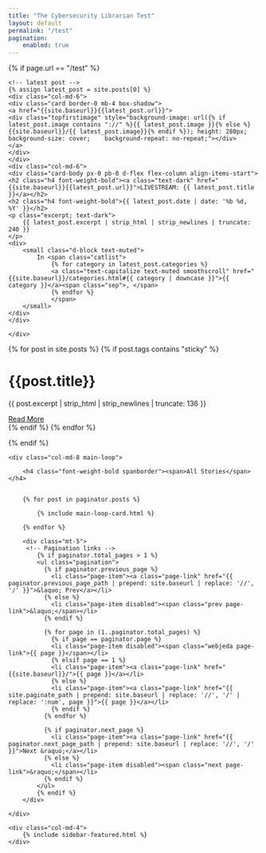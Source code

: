```yaml
---
title: "The Cybersecurity Librarian Test"
layout: default
permalink: "/test"
pagination:
    enabled: true
---
```

<div class="container">
    
{% if page.url == "/test" %}

<!-- Begin post excerpts, let's highlight the first 4 posts on top -->
<div class="row remove-site-content-margin">
    
    <!-- latest post -->
    {% assign latest_post = site.posts[0] %}
    <div class="col-md-6">
    <div class="card border-0 mb-4 box-shadow">   
    <a href="{{site.baseurl}}{{latest_post.url}}">
    <div class="topfirstimage" style="background-image: url({% if latest_post.image contains "://" %}{{ latest_post.image }}{% else %} {{site.baseurl}}/{{ latest_post.image}}{% endif %}); height: 280px; background-size: cover;    background-repeat: no-repeat;"></div>     
    </a>
    </div>
    </div>
    <div class="col-md-6">
    <div class="card-body px-0 pb-0 d-flex flex-column align-items-start">
    <h2 class="h4 font-weight-bold"><a class="text-dark" href="{{site.baseurl}}{{latest_post.url}}">LIVESTREAM: {{ latest_post.title }}</a></h2>
    <h2 class="h4 font-weight-bold">{{ latest_post.date | date: '%b %d, %Y' }}</h2>
    <p class="excerpt; text-dark">
        {{ latest_post.excerpt | strip_html | strip_newlines | truncate: 240 }}
    </p>
    <div>
        <small class="d-block text-muted">
            In <span class="catlist">
                {% for category in latest_post.categories %}
                <a class="text-capitalize text-muted smoothscroll" href="{{site.baseurl}}/categories.html#{{ category | downcase }}">{{ category }}</a><span class="sep">, </span>
                {% endfor %}
                </span>                   
        </small>
    </div>
    </div>
        
    </div>
    
</div>
    
<!-- Sticky - add sticky tag to the post you want to highlight here - tags: [sticky] -->
{% for post in site.posts %} 
{% if post.tags contains "sticky" %}
<div class="jumbotron jumbotron-fluid jumbotron-home pt-0 pb-0 mt-3 mb-2rem bg-lightblue position-relative">
    <div class="pl-4 pr-0 h-100 tofront">
        <div class="row justify-content-between">
            <div class="col-md-6 pt-6 pb-6 pr-lg-4 align-self-center">
                <h1 class="mb-3">{{post.title}}</h1>
                <p class="mb-3 lead">
                    {{ post.excerpt | strip_html | strip_newlines | truncate: 136 }}
                </p>
                <a href="{{site.baseurl}}{{post.url}}" class="btn btn-dark">Read More</a>
            </div>
            <div class="col-md-6 d-none d-md-block pr-0" style="background-size:cover;background-image:url({{site.baseurl}}/{{ post.image }});">	
            </div>
        </div>
    </div>
</div> 
{% endif %}
{% endfor %}


    


{% endif %} <!--endif page url is / -->
    


<!-- Now the rest of the posts with the usual loop but with an offset:4 on the first page so we can skeep the first 4 posts displayed above -->
    
<div class="row mt-3">
   
    <div class="col-md-8 main-loop">
        
        <h4 class="font-weight-bold spanborder"><span>All Stories</span></h4>
        

        {% for post in paginator.posts %}
        
            {% include main-loop-card.html %}
        
        {% endfor %}
        
        <div class="mt-5">
         <!-- Pagination links -->
            {% if paginator.total_pages > 1 %}
            <ul class="pagination"> 
              {% if paginator.previous_page %}
                <li class="page-item"><a class="page-link" href="{{ paginator.previous_page_path | prepend: site.baseurl | replace: '//', '/' }}">&laquo; Prev</a></li>
              {% else %}
                <li class="page-item disabled"><span class="prev page-link">&laquo;</span></li>
              {% endif %}

              {% for page in (1..paginator.total_pages) %}
                {% if page == paginator.page %}
                <li class="page-item disabled"><span class="webjeda page-link">{{ page }}</span></li>
                {% elsif page == 1 %}
                <li class="page-item"><a class="page-link" href="{{site.baseurl}}/">{{ page }}</a></li>
                {% else %}
                <li class="page-item"><a class="page-link" href="{{ site.paginate_path | prepend: site.baseurl | replace: '//', '/' | replace: ':num', page }}">{{ page }}</a></li>
                {% endif %}
              {% endfor %}

              {% if paginator.next_page %}
                <li class="page-item"><a class="page-link" href="{{ paginator.next_page_path | prepend: site.baseurl | replace: '//', '/' }}">Next &raquo;</a></li>
              {% else %}
                <li class="page-item disabled"><span class="next page-link">&raquo;</span></li>
              {% endif %}
            </ul>
            {% endif %}      
        </div>
        
    </div>
    
    <div class="col-md-4">
        {% include sidebar-featured.html %}    
    </div>
    
</div>



</div>